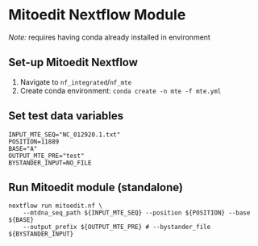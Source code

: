# Mitoedit Nextflow Module  
*Note:* requires having conda already installed in environment

## Set-up Mitoedit Nextflow  
1. Navigate to `nf_integrated`/`nf_mte`
2. Create conda environment: `conda create -n mte -f mte.yml`  

## Set test data variables  
`INPUT_MTE_SEQ="NC_012920.1.txt"`  
`POSITION=11889`  
`BASE="A"`  
`OUTPUT_MTE_PRE="test"`  
`BYSTANDER_INPUT=NO_FILE`

## Run Mitoedit module (standalone)  
`nextflow run mitoedit.nf \`  
`    --mtdna_seq_path ${INPUT_MTE_SEQ} --position ${POSITION} --base ${BASE}`  
`    --output_prefix ${OUTPUT_MTE_PRE} # --bystander_file ${BYSTANDER_INPUT}`
